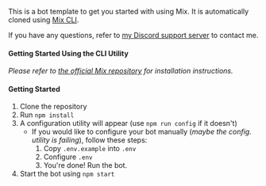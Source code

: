 This is a bot template to get you started with using Mix. It is automatically cloned using [Mix CLI](https://github.com/discord-mix/mix-cli).

If you have any questions, refer to [my Discord support server](https://discord.gg/kmFDMwT) to contact me.

#### Getting Started Using the CLI Utility

*Please refer to [the official Mix repository](https://github.com/discord-mix/mix) for installation instructions.*

#### Getting Started

1. Clone the repository
2. Run `npm install`
3. A configuration utility will appear (use `npm run config` if it doesn't)
    * If you would like to configure your bot manually (*maybe the config. utility is failing*), follow these steps:
        1. Copy `.env.example` into `.env`
        2. Configure `.env`
        3. You're done! Run the bot.
4. Start the bot using `npm start`
